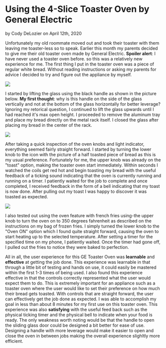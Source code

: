 # Using the 4-Slice Toaster Oven by General Electric 
by Cody DeLozier on April 12th, 2020

   Unfortunately my old roommate moved out and took their toaster with them leaving me toaster-less so to speak. Earlier this month my parents decided to give me their old toaster oven made by General Electric. **Spoiler alert**: I have never used a toaster oven before. so this was a relatively new experience for me. The first thing I put in the toaster oven was a piece of regular white bread. Without reading instructions or asking my parents for advice I decided to try and figure out the appliance by myself. 

![](Toaster2.jpg)

   I started by lifting the glass using the black handle as shown in the picture below. **My first thought**: why is this handle on the side of the glass vertically and not at the bottom of the glass horizontally for better leverage? Ignoring my retorical question, I continued to lift the glass upwards until I had reached it's max open height. I proceeded to remove the aluminum tray and place my bread directly on the metal rack itself. I closed the glass after placing my bread in the center of the rack.

![](Toaster3.jpg)

   After taking a quick inspection of the oven knobs and light indicator, everything seemed fairly straight forward. I started by turning the lower knob to the icon with the picture of a half toasted piece of bread as this is my usual preference. Fortunately for me, the upper knob was already on the "toast" option, making the toaster oven start immediately. Within seconds I watched the coils get red hot and begin toasting my bread with the useful feedback of a ticking sound indicating that the oven is currently running and running on a timer. I patiently waited for the job to complete and once completed, I received feedback in the form of a bell indicating that my toast is now done. After pulling out my toast I was happy to discover it was toasted as expected.

![](Toaster1.jpg)

   I also tested out using the oven feature with french fries using-the upper knob to turn the oven on to 350 degrees fahrenheit as described on the instructions on my bag of frozen fries. I simply turned the lower knob to the "Oven ON" option which I found quite straight forward, causing the oven to start heating up to the selected temperature. After setting a timer for the specified time on my phone, I patiently waited. Once the timer had gone off, I pulled out the fries to notice they were baked to perfection.

   All in all, the user experience for this GE Toaster Oven was **learnable** and **effective** at getting the job done. This experience was learnable in that through a little bit of testing and hands on use, it could easily be mastered within the first 1-3 times of being used. I also found this experience effective in that the controls correctly represented what the user would expect them to do. This is extremely important for an appliance such as a toaster oven where the user would like to set their preference on how much their bread gets toasted. With controls that are straight forward, the user can effectively get the job done as expected. I was able to accomplish my goal in less than about 8 minutes for my first use on this toaster oven. This experience was also **satisfying** with the useful feed back such as the physical ticking timer and the physical bell to indicate when your food is ready. The only weakness worth noting would be that the handle to open the sliding glass door could be designed a bit better for ease of use. Designing a handle with more leverage would make it easier to open and close the oven in between jobs making the overall experience slighltly more efficient. 
